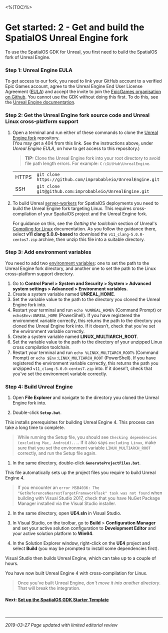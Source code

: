 <%(TOC)%>
# Get started: 2 - Get and build the SpatialOS Unreal Engine fork

To use the SpatialOS GDK for Unreal, you first need to build the SpatialOS fork of Unreal Engine.

### Step 1: Unreal Engine EULA

To get access to our fork, you need to link your GitHub account to a verified Epic Games account, agree to the Unreal Engine End User License Agreement ([EULA](https://www.unrealengine.com/en-US/eula)) and accept the invite to join the [EpicGames organisation on Github](https://github.com/EpicGames). You cannot use the GDK without doing this first. To do this, see the [Unreal Engine documentation](https://www.unrealengine.com/en-US/ue4-on-github).

### Step 2: Get the Unreal Engine fork source code and Unreal Linux cross-platform support

1.  Open a terminal and run either of these commands to clone the [Unreal Engine fork](https://github.com/improbableio/UnrealEngine) repository.
<br/> (You may get a 404 from this link. See the instructions above, under _Unreal Engine EULA_, on how to get access to this repository.) 

    > **TIP:** Clone the Unreal Engine fork into your root directory to avoid file path length errors. For example: `C:\GitHub\UnrealEngine`. 

    |     |     |
    | --- | --- |
    | HTTPS | `git clone https://github.com/improbableio/UnrealEngine.git` |
    | SSH |`git clone git@github.com:improbableio/UnrealEngine.git`

2.  To build Unreal  [server-workers]({{urlRoot}}/content/spatialos-concepts/concepts-workers#server-worker) for SpatialOS deployments you need to build the Unreal Engine fork targeting Linux. This requires cross-compilation of your SpatialOS project and the Unreal Engine fork.

    For guidance on this, see the _Getting the toolchain_ section of Unreal's [Compiling for Linux](https://wiki.unrealengine.com/Compiling_For_Linux) documentation. As you follow the guidance there, select **v11 clang 5.0.0-based** to download the `v11_clang-5.0.0-centos7.zip` archive, then unzip this file into a suitable directory.

### Step 3: Add environment variables

You need to add two [environment variables](https://docs.microsoft.com/en-us/windows/desktop/procthread/environment-variables): one to set the path to the Unreal Engine fork directory, and another one to set the path to the Linux cross-platform support directory.

1. Go to **Control Panel > System and Security > System > Advanced system settings > Advanced > Environment variables**.
2. Create a system variable named **UNREAL_HOME**.
3. Set the variable value to the path to the directory you cloned the Unreal Engine fork into.
4. Restart your terminal and run `echo %UNREAL_HOME%` (Command Prompt) or `echo$Env:UNREAL_HOME` (PowerShell). If you have registered the environment variable correctly, this returns the path to the directory you cloned the Unreal Engine fork into. If it doesn’t, check that you’ve set the environment variable correctly.
5. Create a system variable named **LINUX_MULTIARCH_ROOT**.
6. Set the variable value to the path to the directory of your unzipped Linux cross compilation toolchain.
7. Restart your terminal and run `echo %LINUX_MULTIARCH_ROOT%` (Command Prompt) or `echo $Env:LINUX_MULTIARCH_ROOT` (PowerShell). If you have registered the environment variable correctly, this returns the path you unzipped `v11_clang-5.0.0-centos7.zip` into. If it doesn’t, check that you’ve set the environment variable correctly.

### Step 4: Build Unreal Engine

1. Open **File Explorer** and navigate to the directory you cloned the Unreal Engine fork into.

2. Double-click **`Setup.bat`**.

This installs prerequisites for building Unreal Engine 4. This process can take a long time to complete.

> While running the Setup file, you should see `Checking dependencies (excluding Mac, Android)...`. If it also says `excluding Linux`, make sure that you set the environment variable `LINUX_MULTIARCH_ROOT` correctly, and run the Setup file again.

1. In the same directory, double-click **`GenerateProjectFiles.bat`**.

This file automatically sets up the project files you require to build Unreal Engine 4.

> If you encounter an `error MSB4036: The "GetReferenceNearestTargetFrameworkTask" task was not found` when building with Visual Studio 2017, check that you have NuGet Package Manager installed via the Visual Studio installer.

2. In the same directory, open **UE4.sln** in Visual Studio.

3. In Visual Studio, on the toolbar, go to **Build** > **Configuration Manager** and set your active solution configuration to **Development Editor** and your active solution platform to **Win64**.

4. In the Solution Explorer window, right-click on the **UE4** project and select **Build** (you may be prompted to install some dependencies first). <br>

Visual Studio then builds Unreal Engine, which can take up to a couple of hours.

You have now built Unreal Engine 4 with cross-compilation for Linux.

> Once you've built Unreal Engine, *don't move it into another directory*. That will break the integration.

#### Next: [Set up the SpatialOS GDK Starter Template]({{urlRoot}}/content/get-started/gdk-template)  

<br/>

------
_2019-03-27 Page updated with limited editorial review_